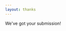 ```yaml
---
layout: thanks
---
```

We've got your submission!

<br><br><br><br><br><br><br><br><br><br><br><br><br><br><br><br><br><br><br>

